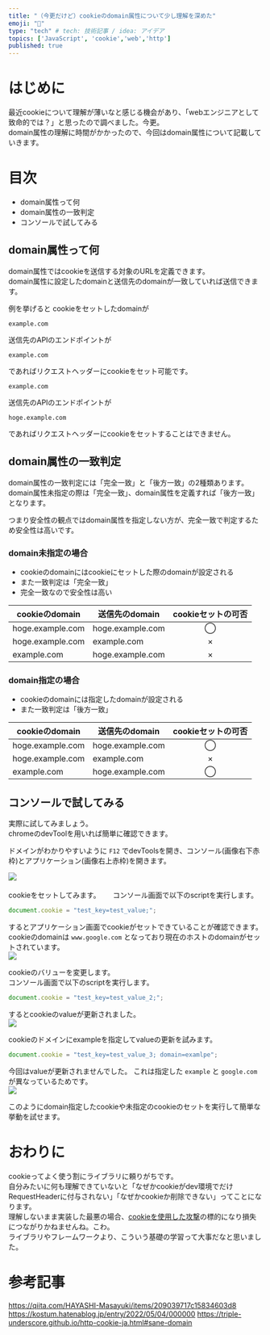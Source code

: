 ```yaml
---
title: "（今更だけど）cookieのdomain属性について少し理解を深めた"
emoji: "🍪"
type: "tech" # tech: 技術記事 / idea: アイデア
topics: ['JavaScript', 'cookie','web','http']
published: true
---
```


# はじめに
最近cookieについて理解が薄いなと感じる機会があり、「webエンジニアとして致命的では？」と思ったので調べました。今更。  
domain属性の理解に時間がかかったので、今回はdomain属性について記載していきます。  

# 目次
* domain属性って何
* domain属性の一致判定
* コンソールで試してみる

## domain属性って何
domain属性ではcookieを送信する対象のURLを定義できます。  
domain属性に設定したdomainと送信先のdomainが一致していれば送信できます。

例を挙げると
cookieをセットしたdomainが
```
example.com
```
送信先のAPIのエンドポイントが
```
example.com
```
であればリクエストヘッダーにcookieをセット可能です。
```
example.com
```
送信先のAPIのエンドポイントが
```
hoge.example.com
```
であればリクエストヘッダーにcookieをセットすることはできません。

## domain属性の一致判定
domain属性の一致判定には「完全一致」と「後方一致」の2種類あります。  
domain属性未指定の際は「完全一致」、domain属性を定義すれば「後方一致」となります。  

つまり安全性の観点ではdomain属性を指定しない方が、完全一致で判定するため安全性は高いです。  

### domain未指定の場合
* cookieのdomainにはcookieにセットした際のdomainが設定される
* また一致判定は「完全一致」
* 完全一致なので安全性は高い

| cookieのdomain | 送信先のdomain | cookieセットの可否 |
| ---- | ---- | :---: |
| hoge.example.com | hoge.example.com | ◯ |
| hoge.example.com | example.com | × |
| example.com | hoge.example.com | × |

### domain指定の場合
* cookieのdomainには指定したdomainが設定される
* また一致判定は「後方一致」

| cookieのdomain | 送信先のdomain | cookieセットの可否 |
| ---- | ---- | :---: |
| hoge.example.com | hoge.example.com | ◯ |
| hoge.example.com | example.com | × |
| example.com | hoge.example.com | ◯ |


## コンソールで試してみる
実際に試してみましょう。  
chromeのdevToolを用いれば簡単に確認できます。  

ドメインがわかりやすいように
`F12` でdevToolsを開き、コンソール(画像右下赤枠)とアプリケーション(画像右上赤枠)を開きます。

![](https://storage.googleapis.com/zenn-user-upload/b16945fdf547-20220513.png)　

cookieをセットしてみます。　　
コンソール画面で以下のscriptを実行します。
```js
document.cookie = "test_key=test_value;";
```
するとアプリケーション画面でcookieがセットできていることが確認できます。　　
cookieのdomainは `www.google.com` となっており現在のホストのdomainがセットされています。  
![](https://storage.googleapis.com/zenn-user-upload/0d00372a14c7-20220513.png)

cookieのバリューを変更します。  
コンソール画面で以下のscriptを実行します。
```js
document.cookie = "test_key=test_value_2;";
```
するとcookieのvalueが更新されました。  
![](https://storage.googleapis.com/zenn-user-upload/3ae2148be2b2-20220513.png)

cookieのドメインにexampleを指定してvalueの更新を試みます。  
```js
document.cookie = "test_key=test_value_3; domain=examlpe";
```
今回はvalueが更新されませんでした。
これは指定した `example` と `google.com` が異なっているためです。  
![](https://storage.googleapis.com/zenn-user-upload/2e543e656a65-20220513.png)

このようにdomain指定したcookieや未指定のcookieのセットを実行して簡単な挙動を試せます。

# おわりに
cookieってよく使う割にライブラリに頼りがちです。  
自分みたいに何も理解できていないと「なぜかcookieがdev環境でだけRequestHeaderに付与されない」「なぜかcookieか削除できない」ってことになります。  
理解しないまま実装した最悪の場合、[cookieを使用した攻撃](https://securitynews.so-net.ne.jp/topics/sec_20172.html)の標的になり損失につながりかねませんね。こわ。  
ライブラリやフレームワークより、こういう基礎の学習って大事だなと思いました。  

# 参考記事
https://qiita.com/HAYASHI-Masayuki/items/209039717c15834603d8
https://kostum.hatenablog.jp/entry/2022/05/04/000000
https://triple-underscore.github.io/http-cookie-ja.html#sane-domain

